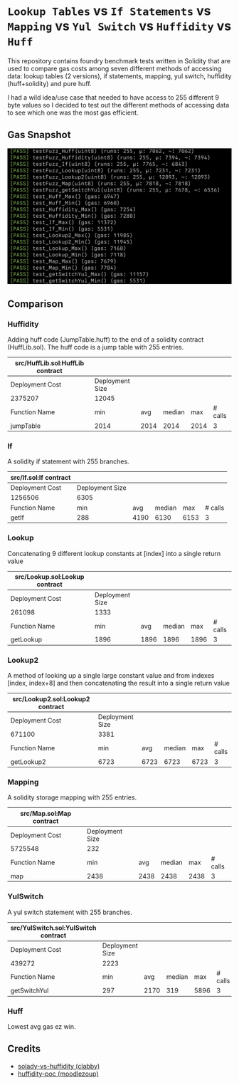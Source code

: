 # `Lookup Tables` vs `If Statements` vs `Mapping` vs `Yul Switch` vs `Huffidity` vs `Huff`

This repository contains foundry benchmark tests written in Solidity that are used to compare gas costs among seven different methods of accessing data: lookup tables (2 versions), if statements, mapping, yul switch, huffidity (huff+solidity) and pure huff.

I had a wild idea/use case that needed to have access to 255 different 9 byte values so I decided to test out the different methods of accessing data to see which one was the most gas efficient.

## Gas Snapshot

![Alt text](./assets/image.png)

## Comparison

### Huffidity

Adding huff code (JumpTable.huff) to the end of a solidity contract (HuffLib.sol).
The huff code is a jump table with 255 entries.

| src/HuffLib.sol:HuffLib contract |                 |      |        |      |         |
|----------------------------------|-----------------|------|--------|------|---------|
| Deployment Cost                  | Deployment Size |      |        |      |         |
| 2375207                          | 12045           |      |        |      |         |
| Function Name                    | min             | avg  | median | max  | # calls |
| jumpTable                        | 2014            | 2014 | 2014   | 2014 | 3       |

### If

A solidity if statement with 255 branches.

| src/If.sol:If contract |                 |      |        |      |         |
|------------------------|-----------------|------|--------|------|---------|
| Deployment Cost        | Deployment Size |      |        |      |         |
| 1256506                | 6305            |      |        |      |         |
| Function Name          | min             | avg  | median | max  | # calls |
| getIf                  | 288             | 4190 | 6130   | 6153 | 3       |

### Lookup

Concatenating 9 different lookup constants at [index] into a single return value

| src/Lookup.sol:Lookup contract |                 |      |        |      |         |
|--------------------------------|-----------------|------|--------|------|---------|
| Deployment Cost                | Deployment Size |      |        |      |         |
| 261098                         | 1333            |      |        |      |         |
| Function Name                  | min             | avg  | median | max  | # calls |
| getLookup                      | 1896            | 1896 | 1896   | 1896 | 3       |

### Lookup2

A method of looking up a single large constant value and from indexes [index, index+8] and then concatenating the result into a single return value


| src/Lookup2.sol:Lookup2 contract |                 |      |        |      |         |
|----------------------------------|-----------------|------|--------|------|---------|
| Deployment Cost                  | Deployment Size |      |        |      |         |
| 671100                           | 3381            |      |        |      |         |
| Function Name                    | min             | avg  | median | max  | # calls |
| getLookup2                       | 6723            | 6723 | 6723   | 6723 | 3       |


### Mapping

A solidity storage mapping with 255 entries.

| src/Map.sol:Map contract |                 |      |        |      |         |
|--------------------------|-----------------|------|--------|------|---------|
| Deployment Cost          | Deployment Size |      |        |      |         |
| 5725548                  | 232             |      |        |      |         |
| Function Name            | min             | avg  | median | max  | # calls |
| map                      | 2438            | 2438 | 2438   | 2438 | 3       |

### YulSwitch

A yul switch statement with 255 branches.

| src/YulSwitch.sol:YulSwitch contract |                 |      |        |      |         |
|--------------------------------------|-----------------|------|--------|------|---------|
| Deployment Cost                      | Deployment Size |      |        |      |         |
| 439272                               | 2223            |      |        |      |         |
| Function Name                        | min             | avg  | median | max  | # calls |
| getSwitchYul                         | 297             | 2170 | 319    | 5896 | 3       |

### Huff

Lowest avg gas ez win.

## Credits

* [solady-vs-huffidity (clabby)](https://github.com/clabby/solady-vs-huffidity/)
* [huffidity-poc (moodlezoup)](https://github.com/moodlezoup/huffidity-poc)

